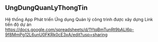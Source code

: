 ## UngDungQuanLyThongTin

Hệ thống App Phát triển Ứng dụng Quản lý công trình được xây dựng
Link tiến độ dự án https://docs.google.com/spreadsheets/d/1YtqBmTunRt9bALI6p-9f8MmPg12L6unU0FKRk0cE3xA/edit?usp=sharing

